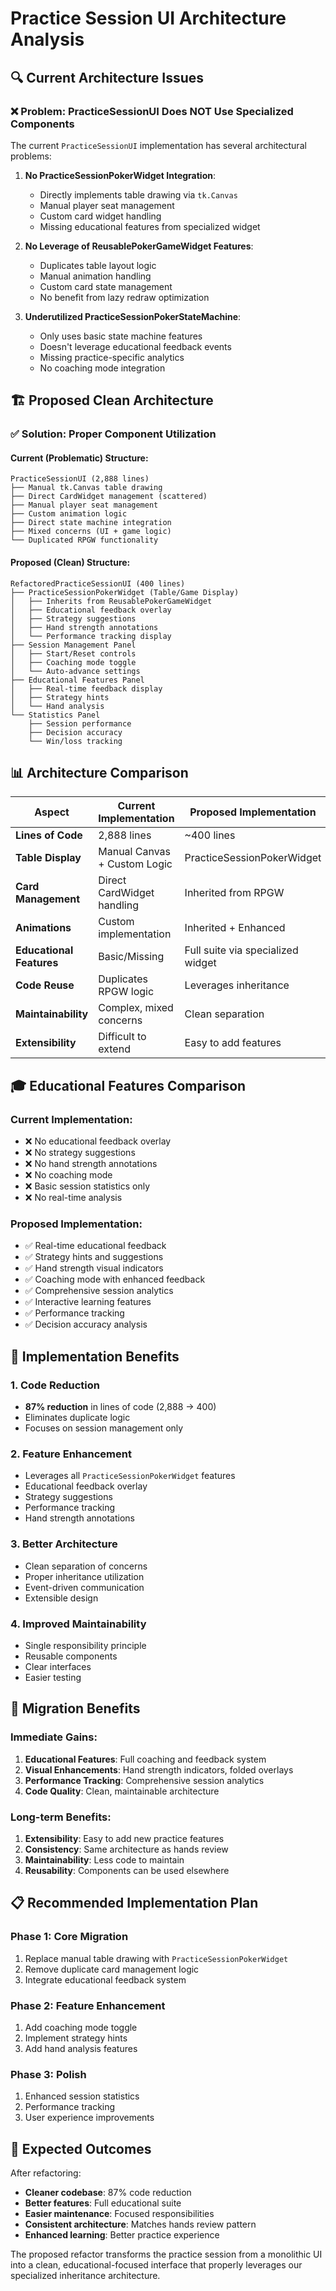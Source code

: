 # Practice Session UI Architecture Analysis

## 🔍 Current Architecture Issues

### ❌ **Problem: PracticeSessionUI Does NOT Use Specialized Components**

The current `PracticeSessionUI` implementation has several architectural problems:

1. **No PracticeSessionPokerWidget Integration**:
   - Directly implements table drawing via `tk.Canvas`
   - Manual player seat management
   - Custom card widget handling
   - Missing educational features from specialized widget

2. **No Leverage of ReusablePokerGameWidget Features**:
   - Duplicates table layout logic
   - Manual animation handling
   - Custom card state management
   - No benefit from lazy redraw optimization

3. **Underutilized PracticeSessionPokerStateMachine**:
   - Only uses basic state machine features
   - Doesn't leverage educational feedback events
   - Missing practice-specific analytics
   - No coaching mode integration

## 🏗️ **Proposed Clean Architecture**

### ✅ **Solution: Proper Component Utilization**

#### **Current (Problematic) Structure:**
```
PracticeSessionUI (2,888 lines)
├── Manual tk.Canvas table drawing
├── Direct CardWidget management (scattered)
├── Manual player seat management
├── Custom animation logic
├── Direct state machine integration
├── Mixed concerns (UI + game logic)
└── Duplicated RPGW functionality
```

#### **Proposed (Clean) Structure:**
```
RefactoredPracticeSessionUI (400 lines)
├── PracticeSessionPokerWidget (Table/Game Display)
│   ├── Inherits from ReusablePokerGameWidget
│   ├── Educational feedback overlay
│   ├── Strategy suggestions
│   ├── Hand strength annotations
│   └── Performance tracking display
├── Session Management Panel
│   ├── Start/Reset controls
│   ├── Coaching mode toggle
│   └── Auto-advance settings
├── Educational Features Panel
│   ├── Real-time feedback display
│   ├── Strategy hints
│   └── Hand analysis
└── Statistics Panel
    ├── Session performance
    ├── Decision accuracy
    └── Win/loss tracking
```

## 📊 **Architecture Comparison**

| Aspect | Current Implementation | Proposed Implementation |
|--------|----------------------|-------------------------|
| **Lines of Code** | 2,888 lines | ~400 lines |
| **Table Display** | Manual Canvas + Custom Logic | PracticeSessionPokerWidget |
| **Card Management** | Direct CardWidget handling | Inherited from RPGW |
| **Animations** | Custom implementation | Inherited + Enhanced |
| **Educational Features** | Basic/Missing | Full suite via specialized widget |
| **Code Reuse** | Duplicates RPGW logic | Leverages inheritance |
| **Maintainability** | Complex, mixed concerns | Clean separation |
| **Extensibility** | Difficult to extend | Easy to add features |

## 🎓 **Educational Features Comparison**

### Current Implementation:
- ❌ No educational feedback overlay
- ❌ No strategy suggestions
- ❌ No hand strength annotations
- ❌ No coaching mode
- ❌ Basic session statistics only
- ❌ No real-time analysis

### Proposed Implementation:
- ✅ Real-time educational feedback
- ✅ Strategy hints and suggestions
- ✅ Hand strength visual indicators
- ✅ Coaching mode with enhanced feedback
- ✅ Comprehensive session analytics
- ✅ Interactive learning features
- ✅ Performance tracking
- ✅ Decision accuracy analysis

## 🔧 **Implementation Benefits**

### **1. Code Reduction**
- **87% reduction** in lines of code (2,888 → 400)
- Eliminates duplicate logic
- Focuses on session management only

### **2. Feature Enhancement**
- Leverages all `PracticeSessionPokerWidget` features
- Educational feedback overlay
- Strategy suggestions
- Performance tracking
- Hand strength annotations

### **3. Better Architecture**
- Clean separation of concerns
- Proper inheritance utilization
- Event-driven communication
- Extensible design

### **4. Improved Maintainability**
- Single responsibility principle
- Reusable components
- Clear interfaces
- Easier testing

## 🚀 **Migration Benefits**

### **Immediate Gains:**
1. **Educational Features**: Full coaching and feedback system
2. **Visual Enhancements**: Hand strength indicators, folded overlays
3. **Performance Tracking**: Comprehensive session analytics
4. **Code Quality**: Clean, maintainable architecture

### **Long-term Benefits:**
1. **Extensibility**: Easy to add new practice features
2. **Consistency**: Same architecture as hands review
3. **Maintainability**: Less code to maintain
4. **Reusability**: Components can be used elsewhere

## 📋 **Recommended Implementation Plan**

### **Phase 1: Core Migration**
1. Replace manual table drawing with `PracticeSessionPokerWidget`
2. Remove duplicate card management logic
3. Integrate educational feedback system

### **Phase 2: Feature Enhancement**
1. Add coaching mode toggle
2. Implement strategy hints
3. Add hand analysis features

### **Phase 3: Polish**
1. Enhanced session statistics
2. Performance tracking
3. User experience improvements

## 🎯 **Expected Outcomes**

After refactoring:
- **Cleaner codebase**: 87% code reduction
- **Better features**: Full educational suite
- **Easier maintenance**: Focused responsibilities
- **Consistent architecture**: Matches hands review pattern
- **Enhanced learning**: Better practice experience

The proposed refactor transforms the practice session from a monolithic UI into a clean, educational-focused interface that properly leverages our specialized inheritance architecture.
